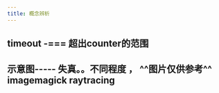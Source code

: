 ```yaml
---
title: 概念辨析
---
```


## timeout -=== 超出counter的范围
## 示意图----- 失真。。不同程度 ， ^^图片仅供参考^^ imagemagick raytracing
